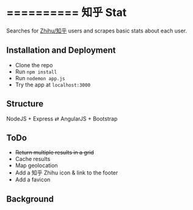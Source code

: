 ==========
知乎 Stat
==========

Searches for [Zhihu/知乎](http://www.zhihu.com/explore) users and scrapes basic stats about each user.

## Installation and Deployment
* Clone the repo
* Run `npm install`
* Run `nodemon app.js` 
* Try the app at `localhost:3000`

## Structure

NodeJS + Express ⇄ AngularJS + Bootstrap

## ToDo
* ~~Return multiple results in a grid~~
* Cache results
* Map geolocation
* Add a 知乎 Zhihu icon & link to the footer
* Add a favicon

## Background
